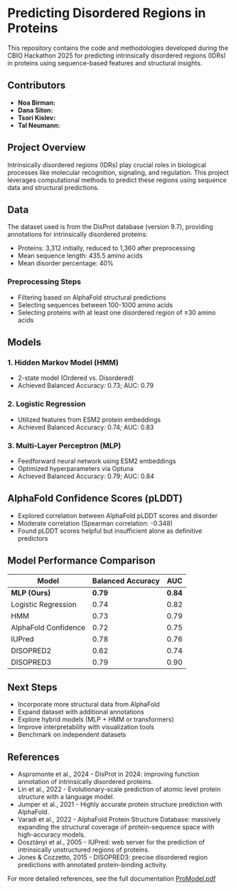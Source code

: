 # Predicting Disordered Regions in Proteins

This repository contains the code and methodologies developed during the CBIO Hackathon 2025 for predicting intrinsically disordered regions (IDRs) in proteins using sequence-based features and structural insights.

## Contributors
- **Noa Birman:**
- **Dana Siton:** 
- **Tsori Kislev:** 
- **Tal Neumann:** 

## Project Overview

Intrinsically disordered regions (IDRs) play crucial roles in biological processes like molecular recognition, signaling, and regulation. This project leverages computational methods to predict these regions using sequence data and structural predictions.

## Data

The dataset used is from the DisProt database (version 9.7), providing annotations for intrinsically disordered proteins:
- Proteins: 3,312 initially, reduced to 1,360 after preprocessing
- Mean sequence length: 435.5 amino acids
- Mean disorder percentage: 40%

### Preprocessing Steps
- Filtering based on AlphaFold structural predictions
- Selecting sequences between 100-1000 amino acids
- Selecting proteins with at least one disordered region of ≥30 amino acids

## Models

### 1. Hidden Markov Model (HMM)
- 2-state model (Ordered vs. Disordered)
- Achieved Balanced Accuracy: 0.73; AUC: 0.79

### 2. Logistic Regression
- Utilized features from ESM2 protein embeddings
- Achieved Balanced Accuracy: 0.74; AUC: 0.83

### 3. Multi-Layer Perceptron (MLP)
- Feedforward neural network using ESM2 embeddings
- Optimized hyperparameters via Optuna
- Achieved Balanced Accuracy: 0.79; AUC: 0.84

## AlphaFold Confidence Scores (pLDDT)
- Explored correlation between AlphaFold pLDDT scores and disorder
- Moderate correlation (Spearman correlation: -0.348)
- Found pLDDT scores helpful but insufficient alone as definitive predictors

## Model Performance Comparison

| Model                  | Balanced Accuracy | AUC  |
|------------------------|-------------------|------|
| **MLP (Ours)**         | **0.79**          | **0.84** |
| Logistic Regression    | 0.74              | 0.82 |
| HMM                    | 0.73              | 0.79 |
| AlphaFold Confidence   | 0.72              | 0.75 |
| IUPred                 | 0.78              | 0.76 |
| DISOPRED2              | 0.62              | 0.74 |
| DISOPRED3              | 0.79              | 0.90 |

## Next Steps
- Incorporate more structural data from AlphaFold
- Expand dataset with additional annotations
- Explore hybrid models (MLP + HMM or transformers)
- Improve interpretability with visualization tools
- Benchmark on independent datasets

## References

- Aspromonte et al., 2024 - DisProt in 2024: improving function annotation of intrinsically disordered proteins.
- Lin et al., 2022 - Evolutionary-scale prediction of atomic level protein structure with a language model.
- Jumper et al., 2021 - Highly accurate protein structure prediction with AlphaFold.
- Varadi et al., 2022 - AlphaFold Protein Structure Database: massively expanding the structural coverage of protein-sequence space with high-accuracy models.
- Dosztányi et al., 2005 - IUPred: web server for the prediction of intrinsically unstructured regions of proteins.
- Jones & Cozzetto, 2015 - DISOPRED3: precise disordered region predictions with annotated protein-binding activity.

For more detailed references, see the full documentation 
[ProModel.pdf](https://github.com/user-attachments/files/19824792/ProModel.pdf)

